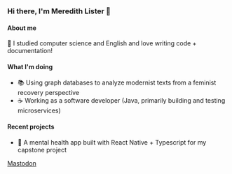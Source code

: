 ### Hi there, I'm Meredith Lister 🌠

#### About me 
📖 I studied computer science and English and love writing code + documentation!

#### What I'm doing
- 📚 Using graph databases to analyze modernist texts from a feminist recovery perspective
- ☕ Working as a software developer (Java, primarily building and testing microservices)

#### Recent projects 
- 🧠 A mental health app built with React Native + Typescript for my capstone project

<a rel="me" href="https://hachyderm.io/@meredith">Mastodon</a>
